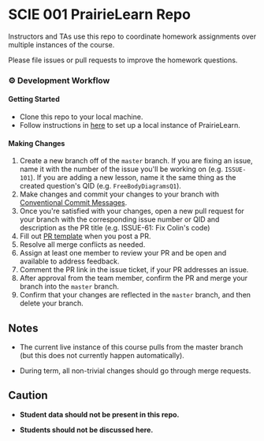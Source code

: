 # SCIE 001 PrairieLearn Repo

Instructors and TAs use this repo to coordinate homework assignments over multiple instances of the course.

Please file issues or pull requests to improve the homework questions.

### :gear: Development Workflow

#### Getting Started
* Clone this repo to your local machine.
* Follow instructions in [here](https://prairielearn.readthedocs.io/en/latest/installing/) to set up a local instance of PrairieLearn.

#### Making Changes
1. Create a new branch off of the `master` branch. If you are fixing an issue, name it with the number of the issue you'll be working on (e.g. `ISSUE-101`). If you are adding a new lesson, name it the same thing as the created question's QID (e.g. `FreeBodyDiagramsQ1`).
2. Make changes and commit your changes to your branch with [Conventional Commit Messages](https://gist.github.com/qoomon/5dfcdf8eec66a051ecd85625518cfd13).
3. Once you're satisfied with your changes, open a new pull request for your branch with the corresponding issue number or QID and description as the PR title (e.g. ISSUE-61: Fix Colin's code) 
4. Fill out [PR template](https://learning.github.ubc.ca/PrairieLearn/pl-ubc-scie001/blob/master/.github/pr_template.md) when you post a PR.
5. Resolve all merge conflicts as needed.
6. Assign at least one member to review your PR and be open and available to address feedback.
7. Comment the PR link in the issue ticket, if your PR addresses an issue.
8. After approval from the team member, confirm the PR and merge your branch into the `master` branch.
9. Confirm that your changes are reflected in the `master` branch, and then delete your branch.

## Notes

  * The current live instance of this course pulls from the master
    branch (but this does not currently happen automatically).

  * During term, all non-trivial changes should go through merge
    requests.

## Caution

  * **Student data should not be present in this repo.**

  * **Students should not be discussed here.**
